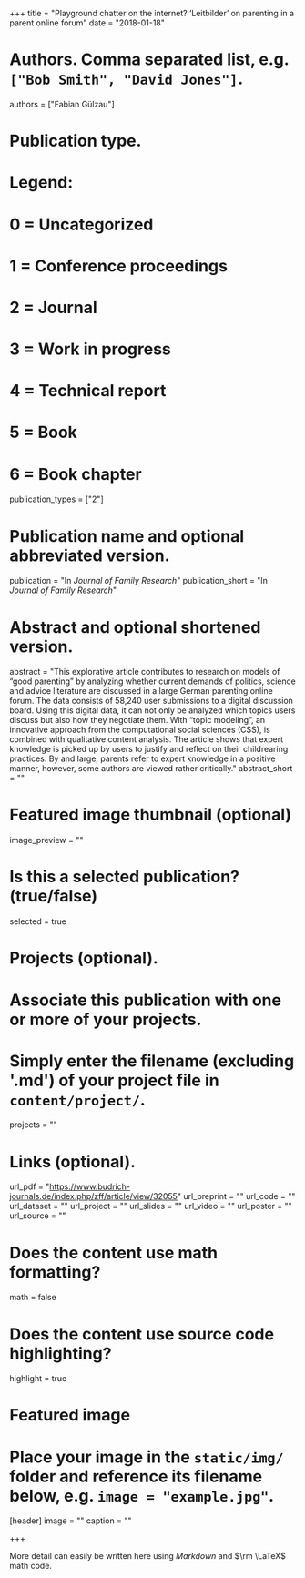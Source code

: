 +++
title = "Playground chatter on the internet? ‘Leitbilder’ on parenting in a parent online forum"
date = "2018-01-18"
  
# Authors. Comma separated list, e.g. `["Bob Smith", "David Jones"]`.
authors = ["Fabian Gülzau"]
  
# Publication type.
# Legend:
# 0 = Uncategorized
# 1 = Conference proceedings
# 2 = Journal
# 3 = Work in progress
# 4 = Technical report
# 5 = Book
# 6 = Book chapter
publication_types = ["2"]
  
# Publication name and optional abbreviated version.
publication = "In *Journal of Family Research*"
publication_short = "In *Journal of Family Research*"
  
# Abstract and optional shortened version.
abstract = "This explorative article contributes to research on models of “good parenting” by analyzing whether current demands of politics, science and advice literature are discussed in a large German parenting online forum. The data consists of 58,240 user submissions to a digital discussion board. Using this digital data, it can not only be analyzed which topics users discuss but also how they negotiate them. With “topic modeling”, an innovative approach from the computational social sciences (CSS), is combined with qualitative content analysis. The article shows that expert knowledge is picked up by users to justify and reflect on their childrearing practices. By and large, parents refer to expert knowledge in a positive manner, however, some authors are viewed rather critically."
abstract_short = ""
  
# Featured image thumbnail (optional)
image_preview = ""
  
# Is this a selected publication? (true/false)
selected = true
  
# Projects (optional).
#   Associate this publication with one or more of your projects.
#   Simply enter the filename (excluding '.md') of your project file in `content/project/`.
projects = ""
  
# Links (optional).
url_pdf = "https://www.budrich-journals.de/index.php/zff/article/view/32055"
url_preprint = ""
url_code = ""
url_dataset = ""
url_project = ""
url_slides = ""
url_video = ""
url_poster = ""
url_source = ""
  
# Does the content use math formatting?
math = false
  
# Does the content use source code highlighting?
highlight = true
  
# Featured image
# Place your image in the `static/img/` folder and reference its filename below, e.g. `image = "example.jpg"`.
[header]
image = ""
caption = ""

+++
    
More detail can easily be written here using *Markdown* and $\rm \LaTeX$ math code.
  
